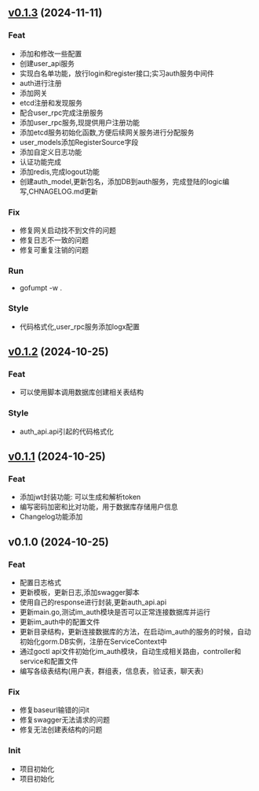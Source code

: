
<a name="v0.1.3"></a>
## [v0.1.3](https://github.com/meowrain/im_server/compare/v0.1.2...v0.1.3) (2024-11-11)

### Feat

* 添加和修改一些配置
* 创建user_api服务
*  实现白名单功能，放行login和register接口;实习auth服务中间件
* auth进行注册
* 添加网关
* etcd注册和发现服务
* 配合user_rpc完成注册服务
* 添加user_rpc服务,现提供用户注册功能
* 添加etcd服务初始化函数,方便后续网关服务进行分配服务
* user_models添加RegisterSource字段
* 添加自定义日志功能
* 认证功能完成
* 添加redis,完成logout功能
*  创建auth_model,更新包名，添加DB到auth服务，完成登陆的logic编写,CHNAGELOG.md更新

### Fix

* 修复网关启动找不到文件的问题
* 修复日志不一致的问题
* 修复可重复注销的问题

### Run

* gofumpt -w .

### Style

* 代码格式化,user_rpc服务添加logx配置


<a name="v0.1.2"></a>
## [v0.1.2](https://github.com/meowrain/im_server/compare/v0.1.1...v0.1.2) (2024-10-25)

### Feat

* 可以使用脚本调用数据库创建相关表结构

### Style

* auth_api.api引起的代码格式化


<a name="v0.1.1"></a>
## [v0.1.1](https://github.com/meowrain/im_server/compare/v0.1.0...v0.1.1) (2024-10-25)

### Feat

* 添加jwt封装功能: 可以生成和解析token
* 编写密码加密和比对功能，用于数据库存储用户信息
* Changelog功能添加


<a name="v0.1.0"></a>
## v0.1.0 (2024-10-25)

### Feat

* 配置日志格式
* 更新模板，更新日志,添加swagger脚本
* 使用自己的response进行封装,更新auth_api.api
* 更新main.go,测试im_auth模块是否可以正常连接数据库并运行
* 更新im_auth中的配置文件
* 更新目录结构，更新连接数据库的方法，在启动im_auth的服务的时候，自动初始化gorm.DB实例，注册在ServiceContext中
* 通过goctl api文件初始化im_auth模块，自动生成相关路由，controller和service和配置文件
* 编写各级表结构(用户表，群组表，信息表，验证表，聊天表)

### Fix

* 修复baseurl输错的问it
* 修复swagger无法请求的问题
* 修复无法创建表结构的问题

### Init

* 项目初始化
* 项目初始化

